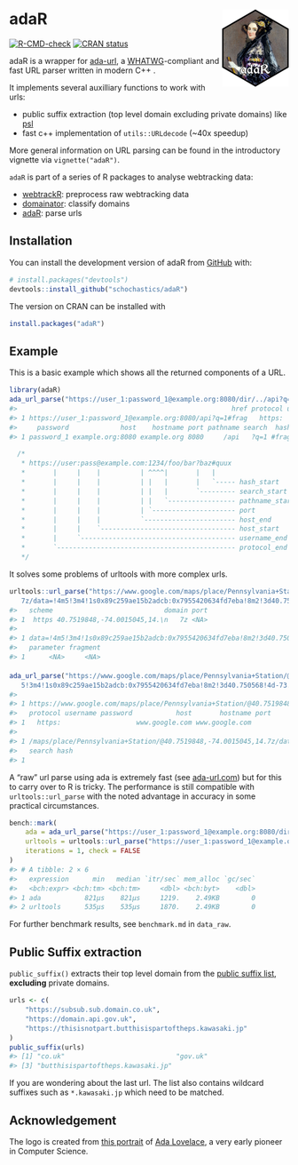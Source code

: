 
<!-- README.md is generated from README.Rmd. Please edit that file -->

# adaR <img src="man/figures/logo.png" align="right" height="139" alt="" />

<!-- badges: start -->

[![R-CMD-check](https://github.com/schochastics/adaR/actions/workflows/R-CMD-check.yaml/badge.svg)](https://github.com/schochastics/adaR/actions/workflows/R-CMD-check.yaml)
[![CRAN
status](https://www.r-pkg.org/badges/version/adaR)](https://CRAN.R-project.org/package=adaR)
<!-- badges: end -->

adaR is a wrapper for [ada-url](https://github.com/ada-url/ada), a
[WHATWG](https://url.spec.whatwg.org/#url-parsing)-compliant and fast
URL parser written in modern C++ .

It implements several auxilliary functions to work with urls:

-   public suffix extraction (top level domain excluding private
    domains) like [psl](https://github.com/hrbrmstr/psl)
-   fast c++ implementation of `utils::URLdecode` (\~40x speedup)

More general information on URL parsing can be found in the introductory
vignette via `vignette("adaR")`.

`adaR` is part of a series of R packages to analyse webtracking data:

-   [webtrackR](https://github.com/schochastics/webtrackR): preprocess
    raw webtracking data
-   [domainator](https://github.com/schochastics/domainator): classify
    domains
-   [adaR](https://github.com/schochastics/adaR): parse urls

## Installation

You can install the development version of adaR from
[GitHub](https://github.com/) with:

``` r
# install.packages("devtools")
devtools::install_github("schochastics/adaR")
```

The version on CRAN can be installed with

``` r
install.packages("adaR")
```

## Example

This is a basic example which shows all the returned components of a
URL.

``` r
library(adaR)
ada_url_parse("https://user_1:password_1@example.org:8080/dir/../api?q=1#frag")
#>                                                      href protocol username
#> 1 https://user_1:password_1@example.org:8080/api?q=1#frag   https:   user_1
#>     password             host    hostname port pathname search  hash
#> 1 password_1 example.org:8080 example.org 8080     /api   ?q=1 #frag
```

``` cpp
  /*
   * https://user:pass@example.com:1234/foo/bar?baz#quux
   *       |     |    |          | ^^^^|       |   |
   *       |     |    |          | |   |       |   `----- hash_start
   *       |     |    |          | |   |       `--------- search_start
   *       |     |    |          | |   `----------------- pathname_start
   *       |     |    |          | `--------------------- port
   *       |     |    |          `----------------------- host_end
   *       |     |    `---------------------------------- host_start
   *       |     `--------------------------------------- username_end
   *       `--------------------------------------------- protocol_end
   */
```

It solves some problems of urltools with more complex urls.

``` r
urltools::url_parse("https://www.google.com/maps/place/Pennsylvania+Station/@40.7519848,-74.0015045,14.
   7z/data=!4m5!3m4!1s0x89c259ae15b2adcb:0x7955420634fd7eba!8m2!3d40.750568!4d-73.993519")
#>   scheme                            domain port
#> 1  https 40.7519848,-74.0015045,14.\n   7z <NA>
#>                                                                                 path
#> 1 data=!4m5!3m4!1s0x89c259ae15b2adcb:0x7955420634fd7eba!8m2!3d40.750568!4d-73.993519
#>   parameter fragment
#> 1      <NA>     <NA>

ada_url_parse("https://www.google.com/maps/place/Pennsylvania+Station/@40.7519848,-74.0015045,14.7z/data=!4m
   5!3m4!1s0x89c259ae15b2adcb:0x7955420634fd7eba!8m2!3d40.750568!4d-73.993519")
#>                                                                                                                                                                         href
#> 1 https://www.google.com/maps/place/Pennsylvania+Station/@40.7519848,-74.0015045,14.7z/data=!4m   5!3m4!1s0x89c259ae15b2adcb:0x7955420634fd7eba!8m2!3d40.750568!4d-73.993519
#>   protocol username password           host       hostname port
#> 1   https:                   www.google.com www.google.com     
#>                                                                                                                                               pathname
#> 1 /maps/place/Pennsylvania+Station/@40.7519848,-74.0015045,14.7z/data=!4m   5!3m4!1s0x89c259ae15b2adcb:0x7955420634fd7eba!8m2!3d40.750568!4d-73.993519
#>   search hash
#> 1
```

A “raw” url parse using ada is extremely fast (see
[ada-url.com](https://www.ada-url.com/)) but for this to carry over to R
is tricky. The performance is still compatible with
`urltools::url_parse` with the noted advantage in accuracy in some
practical circumstances.

``` r
bench::mark(
    ada = ada_url_parse("https://user_1:password_1@example.org:8080/dir/../api?q=1#frag", decode = FALSE),
    urltools = urltools::url_parse("https://user_1:password_1@example.org:8080/dir/../api?q=1#frag"),
    iterations = 1, check = FALSE
)
#> # A tibble: 2 × 6
#>   expression      min   median `itr/sec` mem_alloc `gc/sec`
#>   <bch:expr> <bch:tm> <bch:tm>     <dbl> <bch:byt>    <dbl>
#> 1 ada           821µs    821µs     1219.    2.49KB        0
#> 2 urltools      535µs    535µs     1870.    2.49KB        0
```

For further benchmark results, see `benchmark.md` in `data_raw`.

## Public Suffix extraction

`public_suffix()` extracts their top level domain from the [public
suffix list](https://publicsuffix.org/), **excluding** private domains.

``` r
urls <- c(
    "https://subsub.sub.domain.co.uk",
    "https://domain.api.gov.uk",
    "https://thisisnotpart.butthisispartoftheps.kawasaki.jp"
)
public_suffix(urls)
#> [1] "co.uk"                            "gov.uk"                          
#> [3] "butthisispartoftheps.kawasaki.jp"
```

If you are wondering about the last url. The list also contains wildcard
suffixes such as `*.kawasaki.jp` which need to be matched.

## Acknowledgement

The logo is created from [this
portrait](https://commons.wikimedia.org/wiki/File:Ada_Lovelace_portrait.jpg)
of [Ada Lovelace](https://de.wikipedia.org/wiki/Ada_Lovelace), a very
early pioneer in Computer Science.
